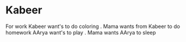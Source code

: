 # Kabeer
For work
Kabeer want's to do coloring .
Mama wants from Kabeer to do homework
AArya want's to play .
Mama wants AArya to sleep
